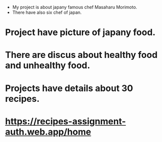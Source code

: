 

* My project is  about japany famous chef Masaharu Morimoto.
*  There have also six chef of japan.
#  Project have picture of japany food.
#  There are discus about healthy food and unhealthy food.
# Projects have details about 30 recipes.

#  https://recipes-assignment-auth.web.app/home
